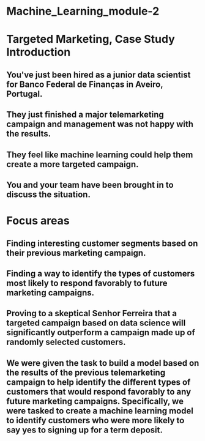 # Machine_Learning_module-2
# Targeted Marketing, Case Study Introduction
## You've just been hired as a junior data scientist for Banco Federal de Finanças in Aveiro, Portugal. 
## They just finished a major telemarketing campaign and management was not happy with the results.
## They feel like machine learning could help them create a more targeted campaign. 
## You and your team have been brought in to discuss the situation.
# Focus areas
## Finding interesting customer segments based on their previous marketing campaign.
## Finding a way to identify the types of customers most likely to respond favorably to future marketing campaigns.
## Proving to a skeptical Senhor Ferreira that a targeted campaign based on data science will significantly outperform a campaign made up of randomly selected customers.
## We were given the task to build a model based on the results of the previous telemarketing campaign to help identify the different types of customers that would respond favorably to any future marketing campaigns. Specifically, we were tasked to create a machine learning model to identify customers who were more likely to say yes to signing up for a term deposit.

